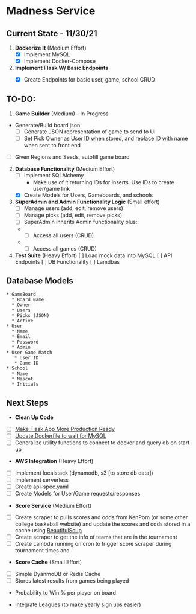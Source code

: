 # Madness Service

## Current State - 11/30/21
1. **Dockerize It** (Medium Effort) 
   - [x] Implement MySQL
   - [x] Implement Docker-Compose
2. **Implement Flask W/ Basic Endpoints** 
   - [x] Create Endpoints for basic user, game, school CRUD


## TO-DO:
1. **Game Builder** (Medium) - In Progress
  * Generate/Build board json
	- [ ] Generate JSON representation of game to send to UI
	- [ ] Set Pick Owner as User ID when stored, and replace ID with name when sent to front end
   - [ ] Given Regions and Seeds, autofill game board

2. **Database Functionality** (Medium Effort) 
   - [ ] Implement SQLAlchemy
     - Make use of it returning IDs for Inserts. Use IDs to create user/game link
   - [x] Create Models for Users, Gameboards, and schools

3. **SuperAdmin and Admin Functionality Logic** (Small effort)
   - [ ] Manage users (add, edit, remove users)
   - [ ] Manage picks (add, edit, remove picks)
   - [ ] SuperAdmin inherits Admin functionality plus:
   *  - [ ] Access all users (CRUD)
   *  - [ ] Access all games (CRUD)

4. **Test Suite** (Heavy Effort)
   [ ] Load mock data into MySQL
   [ ] API Endpoints
   [ ] DB Functionality
   [ ] Lamdbas


##  Database Models
```
* GameBoard
  * Board Name
  * Owner
  * Users
  * Picks (JSON)
  * Active
* User
  * Name
  * Email
  * Password
  * Admin
* User Game Match
   * User ID
   * Game ID
* School
  * Name
  * Mascot
  * Initials
```

## Next Steps
* **Clean Up Code**
 - [ ] [Make Flask App More Production Ready](https://mark.douthwaite.io/getting-production-ready-a-minimal-flask-app/)
 - [ ] [Update Dockerfile to wait for MySQL](https://www.datanovia.com/en/lessons/docker-compose-wait-for-container-using-wait-tool/docker-compose-wait-for-mysql-container-to-be-ready/)
 - [ ] Generalize utility functions to connect to docker and query db on start up

* **AWS Integration** (Heavy Effort)
- [ ] Implement localstack (dynamodb, s3 [to store db data])
- [ ] Implement serverless
- [ ] Create api-spec.yaml
- [ ] Create Models for User/Game requests/responses

* **Score Service** (Medium Effort) 
 - [ ] Create scraper to pulls scores and odds from KenPom (or some other college baskeball website) and update the scores and odds stored in a cache using [BeautifulSoup](https://www.crummy.com/software/BeautifulSoup/bs4/doc/)
 - [ ] Create scraper to get the info of teams that are in the tournament 
 - [ ] Create Lambda running on cron to trigger score scraper during tournament times and 
    
* **Score Cache** (Small Effort)
 - [ ] Simple DyanmoDB or Redis Cache
 - [ ] Stores latest results from games being played

* Probability to Win % per player on board

* Integrate Leagues (to make yearly sign ups easier)
  

